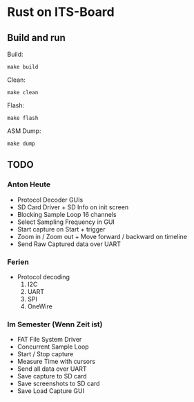 # Rust on ITS-Board

## Build and run

Build:

`make build`

Clean:

`make clean`

Flash:

`make flash`

ASM Dump:

`make dump`

## TODO

### Anton Heute
- Protocol Decoder GUIs
- SD Card Driver + SD Info on init screen
- Blocking Sample Loop 16 channels
- Select Sampling Frequency in GUI
- Start capture on Start + trigger
- Zoom in / Zoom out + Move forward / backward on timeline
- Send Raw Captured data over UART

### Ferien
- Protocol decoding
	1. I2C
	2. UART
	3. SPI
	4. OneWire

### Im Semester (Wenn Zeit ist)

- FAT File System Driver
- Concurrent Sample Loop
- Start / Stop capture
- Measure Time with cursors
- Send all data over UART
- Save capture to SD card
- Save screenshots to SD card
- Save Load Capture GUI
